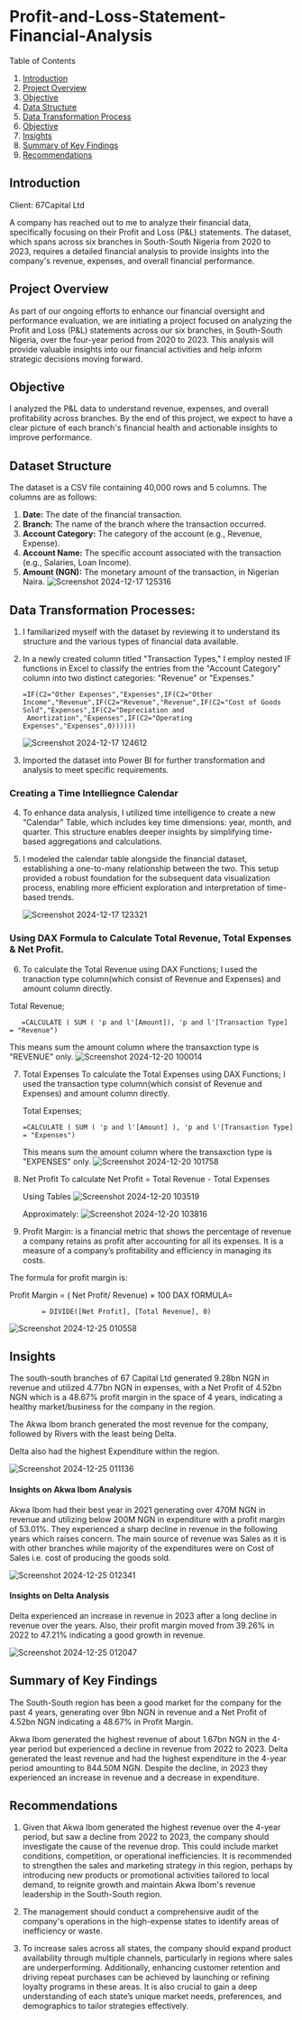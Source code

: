 # Profit-and-Loss-Statement-Financial-Analysis

 Table of Contents
1. [Introduction](#introduction)
2. [Project Overview](#project-overview)
3. [Objective](#objective)
4. [Data Structure](#data-structure)
5. [Data Transformation Process](#data-transformation-process)
6. [Objective](#objective)
7. [Insights](#insights)
8. [Summary of Key Findings](#summary-of-key-findings)
9. [Recommendations](#recommendations)


## Introduction
Client: 67Capital Ltd

A company has reached out to me to analyze their financial data, specifically focusing on their Profit and Loss (P&L) statements. The dataset, which spans across six branches in South-South Nigeria from 2020 to 2023, requires a detailed financial analysis to provide insights into the company's revenue, expenses, and overall financial performance.

## Project Overview
As part of our ongoing efforts to enhance our financial oversight and performance evaluation, we are initiating a project focused on analyzing the Profit and Loss (P&L) statements across our six branches, in South-South Nigeria, over the four-year period from 2020 to 2023.
This analysis will provide valuable insights into our financial activities and help inform strategic decisions moving forward.

## Objective
I analyzed the P&L data to understand revenue, expenses, and overall profitability across branches. By the end of this project, we expect to have a clear picture of each branch's financial health and actionable insights to improve performance.

## Dataset Structure
The dataset is a CSV file containing 40,000 rows and 5 columns. The columns are as follows:
1. **﻿﻿﻿Date:** The date of the financial transaction.
2. **Branch:** The name of the branch where the transaction occurred.
3. **Account Category:** The category of the account (e.g., Revenue, Expense).
4. **Account Name:** The specific account associated with the transaction (e.g., Salaries, Loan Income).
5. **Amount (NGN):** The monetary amount of the transaction, in Nigerian Naira.
   ![Screenshot 2024-12-17 125316](https://github.com/user-attachments/assets/0f16e917-93f2-4a89-ad75-abb229cb4a59)
   
## Data Transformation Processes:
1. I familiarized myself with the dataset by reviewing it to understand its structure and the various types of financial data available.
2. In a newly created column titled "Transaction Types," I employ nested IF functions in Excel to classify the entries from the "Account Category" column into two distinct categories: "Revenue" or "Expenses."
   
       =IF(C2="Other Expenses","Expenses",IF(C2="Other Income","Revenue",IF(C2="Revenue","Revenue",IF(C2="Cost of Goods Sold","Expenses",IF(C2="Depreciation and 
        Amortization","Expenses",IF(C2="Operating Expenses","Expenses",0))))))
   
   ![Screenshot 2024-12-17 124612](https://github.com/user-attachments/assets/ce759677-22d3-4b2c-95e8-9cc854dc82c1)

3. Imported the dataset into Power BI for further transformation and analysis to meet specific requirements.

 ### Creating a Time Intelliegnce Calendar
 4. To enhance data analysis, I utilized time intelligence to create a new “Calendar” Table, which includes key time dimensions: year, month, and quarter. This
    structure enables deeper insights by simplifying time-based aggregations  and calculations.
    
5. I modeled the calendar table alongside the financial dataset, establishing a one-to-many relationship between the two. This setup provided a robust foundation for the subsequent data visualization process, enabling more efficient exploration and interpretation of time- based trends. 

   ![Screenshot 2024-12-17 123321](https://github.com/user-attachments/assets/e6a90e1f-98fa-40ba-85e9-5aac9c68247f)

### Using DAX Formula to Calculate Total Revenue, Total Expenses & Net Profit. 

6. To calculate the Total Revenue using DAX Functions; I used the tranaction type column(which consist of Revenue and Expenses) and amount column directly.

Total Revenue;

       =CALCULATE ( SUM ( 'p and l'[Amount]), 'p and l'[Transaction Type] = "Revenue")

       
This means sum the amount column where the transaxction type is "REVENUE" only.
![Screenshot 2024-12-20 100014](https://github.com/user-attachments/assets/d2508db1-150d-4314-94d5-142c04a3078e)

7. Total Expenses
   To calculate the Total Expenses using DAX Functions; I used the transaction type column(which consist of Revenue and Expenses) and amount column directly.

   Total Expenses;

       =CALCULATE ( SUM ( 'p and l'[Amount] ), 'p and l'[Transaction Type] = "Expenses")

   This means sum the amount column where the transaxction type is "EXPENSES" only.
   ![Screenshot 2024-12-20 101758](https://github.com/user-attachments/assets/135a21a4-46d5-4da6-bb80-99e2b14d5b6c)

8. Net Profit
   To calculate Net Profit = Total Revenue - Total Expenses
   
   Using Tables
   ![Screenshot 2024-12-20 103519](https://github.com/user-attachments/assets/1e004a0c-2471-4875-a0f3-7e1ffd463404)
   
   Approximately:
   ![Screenshot 2024-12-20 103816](https://github.com/user-attachments/assets/c910eda3-2176-4697-aefe-0da08bd370e9)

9. Profit Margin: is a financial metric that shows the percentage of revenue a company retains as profit after accounting for all its expenses. It is a measure of a company’s profitability and efficiency in managing its costs.

The formula for profit margin is:

Profit Margin = ( Net Profit/ Revenue) × 100
DAX fORMULA=
  
            = DIVIDE([Net Profit], [Total Revenue], 0)

![Screenshot 2024-12-25 010558](https://github.com/user-attachments/assets/d15c646e-bbae-4b1e-a91e-0d8104362786)

## Insights
The south-south branches of 67 Capital Ltd generated 9.28bn NGN in revenue and utilized 4.77bn NGN in expenses, with a Net Profit of 4.52bn NGN which is a 48.67% profit margin in the space of 4 years, indicating a healthy market/business for the company in the region. 

The Akwa Ibom branch generated the most revenue for the company, followed by Rivers with the least being Delta. 

Delta also had the highest Expenditure within the region.

![Screenshot 2024-12-25 011136](https://github.com/user-attachments/assets/471b5963-0216-459a-a4c5-783f843142e4)

#### Insights on Akwa Ibom Analysis
Akwa Ibom had their best year in 2021 generating over 470M NGN in revenue and utilizing below 200M NGN in expenditure with a profit margin of 53.01%.
They experienced a sharp decline in revenue in the following years which raises concern. 
The main source of revenue was Sales as it is with other branches while majority of the expenditures were on Cost of Sales i.e. cost of producing the goods sold. 

![Screenshot 2024-12-25 012341](https://github.com/user-attachments/assets/0027d064-e9ec-4340-9c79-6bf271699eca)

#### Insights on Delta Analysis
Delta experienced an increase in revenue in 2023 after a long decline in revenue over the years. 
Also, their profit margin moved from 39.26% in 2022 to 47.21% indicating a good growth in revenue. 

![Screenshot 2024-12-25 012047](https://github.com/user-attachments/assets/005fae3c-4050-4626-a403-91d04e768963)

## Summary of Key Findings 
The South-South region has been a good market for the company for the past 4 years, generating over 9bn NGN in revenue and a Net Profit of 4.52bn NGN indicating a 48.67% in Profit Margin. 

Akwa Ibom generated the highest revenue of about 1.67bn NGN in the 4-year period but experienced a decline in revenue from 2022 to 2023. 
Delta generated the least revenue and had the highest expenditure in the 4-year period amounting to 844.50M NGN. Despite the decline, in 2023 they experienced an increase in revenue and a decrease in expenditure. 

## Recommendations
1. Given that Akwa Ibom generated the highest revenue over the 4-year period, but saw a decline from 2022 to 2023, the company should investigate the cause of the revenue drop. This could include market conditions, competition, or operational inefficiencies. It is recommended to strengthen the sales and marketing strategy in this region, perhaps by introducing new products or promotional activities tailored to local demand, to reignite growth and maintain Akwa Ibom's revenue leadership in the South-South region.

2. The management should conduct a comprehensive audit of the company's operations in the high-expense states to identify areas of inefficiency or waste.

3. To increase sales across all states, the company should expand product availability through multiple channels, particularly in regions where sales are underperforming. Additionally, enhancing customer retention and driving repeat purchases can be achieved by launching or refining loyalty programs in these areas. It is also crucial to gain a deep understanding of each state’s unique market needs, preferences, and demographics to tailor strategies effectively.









            

   


   
   


   

   

      
        

   

   
 



   
